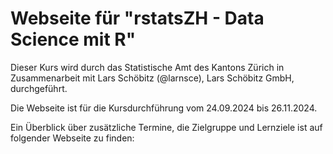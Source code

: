 # Webseite für "rstatsZH - Data Science mit R"

Dieser Kurs wird durch das Statistische Amt des Kantons Zürich in Zusammenarbeit mit Lars Schöbitz (@larnsce), Lars Schöbitz GmbH, durchgeführt. 

Die Webseite ist für die Kursdurchführung vom 24.09.2024 bis 26.11.2024.

Ein Überblick über zusätzliche Termine, die Zielgruppe und Lernziele ist auf folgender Webseite zu finden: